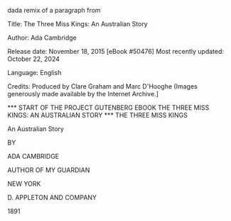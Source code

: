 dada remix of a paragraph from

Title: The Three Miss Kings: An Australian Story

Author: Ada Cambridge

Release date: November 18, 2015 [eBook #50476]
                Most recently updated: October 22, 2024

Language: English

Credits: Produced by Clare Graham and Marc D'Hooghe (Images generously made available by the Internet Archive.]


*** START OF THE PROJECT GUTENBERG EBOOK THE THREE MISS KINGS: AN AUSTRALIAN STORY ***
THE THREE MISS KINGS

An Australian Story


BY

ADA CAMBRIDGE


AUTHOR OF MY GUARDIAN


NEW YORK

D. APPLETON AND COMPANY

1891
